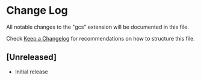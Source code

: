 # Change Log

All notable changes to the "gcs" extension will be documented in this file.

Check [Keep a Changelog](http://keepachangelog.com/) for recommendations on how to structure this file.

## [Unreleased]

- Initial release